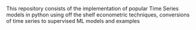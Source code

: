 This repository consists of the implementation of popular Time Series models in python using off the shelf econometric techniques, conversions of time series to supervised ML models and examples

